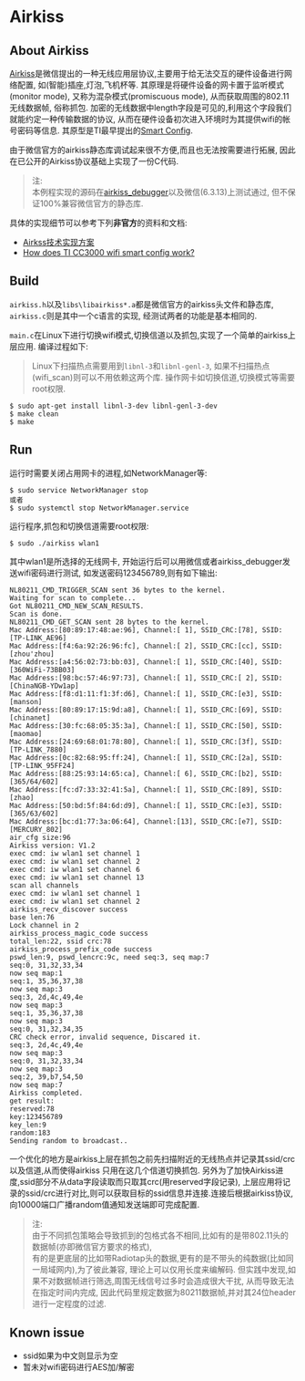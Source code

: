 # Airkiss


## About Airkiss

[Airkiss][airkiss]是微信提出的一种无线应用层协议,主要用于给无法交互的硬件设备进行网络配置,
如(智能)插座,灯泡,飞机杯等. 其原理是将硬件设备的网卡置于监听模式(monitor mode),
又称为混杂模式(promiscuous mode), 从而获取周围的802.11无线数据帧, 俗称抓包. 
加密的无线数据中length字段是可见的,利用这个字段我们就能约定一种传输数据的协议,
从而在硬件设备初次进入环境时为其提供wifi的帐号密码等信息.
其原型是TI最早提出的[Smart Config][smartcfg].

由于微信官方的airkiss静态库调试起来很不方便,而且也无法按需要进行拓展,
因此在已公开的Airkiss协议基础上实现了一份C代码. 

> 注:  
> 本例程实现的源码在[airkiss\_debugger][akdbg]以及微信(6.3.13)上测试通过, 但不保证100%兼容微信官方的静态库.  

具体的实现细节可以参考下列**非官方**的资料和文档:

- [Airkss技术实现方案][airkiss_doc]
- [How does TI CC3000 wifi smart config work?][smartcfg_doc]

## Build

`airkiss.h`以及`libs\libairkiss*.a`都是微信官方的airkiss头文件和静态库, `airkiss.c`则是其中一个c语言的实现,
经测试两者的功能是基本相同的.

`main.c`在Linux下进行切换wifi模式,切换信道以及抓包,实现了一个简单的airkiss上层应用.
编译过程如下:

> Linux下扫描热点需要用到`libnl-3`和`libnl-genl-3`, 如果不扫描热点(wifi_scan)则可以不用依赖这两个库.
> 操作网卡如切换信道,切换模式等需要root权限.  



```
$ sudo apt-get install libnl-3-dev libnl-genl-3-dev
$ make clean
$ make
```

## Run

运行时需要关闭占用网卡的进程,如NetworkManager等:


```
$ sudo service NetworkManager stop
或者
$ sudo systemctl stop NetworkManager.service
```

运行程序,抓包和切换信道需要root权限:

```
$ sudo ./airkiss wlan1
```

其中wlan1是所选择的无线网卡, 开始运行后可以用微信或者airkiss_debugger发送wifi密码进行测试, 
如发送密码123456789,则有如下输出:

```
NL80211_CMD_TRIGGER_SCAN sent 36 bytes to the kernel.
Waiting for scan to complete...
Got NL80211_CMD_NEW_SCAN_RESULTS.
Scan is done.
NL80211_CMD_GET_SCAN sent 28 bytes to the kernel.
Mac Address:[80:89:17:48:ae:96], Channel:[ 1], SSID_CRC:[78], SSID:[TP-LINK_AE96]
Mac Address:[f4:6a:92:26:96:fc], Channel:[ 2], SSID_CRC:[cc], SSID:[zhou'zhou]
Mac Address:[a4:56:02:73:bb:03], Channel:[ 1], SSID_CRC:[40], SSID:[360WiFi-73BB03]
Mac Address:[98:bc:57:46:97:73], Channel:[ 1], SSID_CRC:[ 2], SSID:[ChinaNGB-YDw1ap]
Mac Address:[f8:d1:11:f1:3f:d6], Channel:[ 1], SSID_CRC:[e3], SSID:[manson]
Mac Address:[80:89:17:15:9d:a8], Channel:[ 1], SSID_CRC:[69], SSID:[chinanet]
Mac Address:[30:fc:68:05:35:3a], Channel:[ 1], SSID_CRC:[50], SSID:[maomao]
Mac Address:[24:69:68:01:78:80], Channel:[ 1], SSID_CRC:[3f], SSID:[TP-LINK_7880]
Mac Address:[0c:82:68:95:ff:24], Channel:[ 1], SSID_CRC:[2a], SSID:[TP-LINK_95FF24]
Mac Address:[88:25:93:14:65:ca], Channel:[ 6], SSID_CRC:[b2], SSID:[365/64/602]
Mac Address:[fc:d7:33:32:41:5a], Channel:[ 1], SSID_CRC:[89], SSID:[zhao]
Mac Address:[50:bd:5f:84:6d:d9], Channel:[ 1], SSID_CRC:[e3], SSID:[365/63/602]
Mac Address:[bc:d1:77:3a:06:64], Channel:[13], SSID_CRC:[e7], SSID:[MERCURY_802]
air_cfg size:96
Airkiss version: V1.2
exec cmd: iw wlan1 set channel 1
exec cmd: iw wlan1 set channel 2
exec cmd: iw wlan1 set channel 6
exec cmd: iw wlan1 set channel 13
scan all channels
exec cmd: iw wlan1 set channel 1
exec cmd: iw wlan1 set channel 2
airkiss_recv_discover success
base len:76
Lock channel in 2
airkiss_process_magic_code success
total_len:22, ssid crc:78
airkiss_process_prefix_code success
pswd_len:9, pswd_lencrc:9c, need seq:3, seq map:7
seq:0, 31,32,33,34
now seq map:1
seq:1, 35,36,37,38
now seq map:3
seq:3, 2d,4c,49,4e
now seq map:3
seq:1, 35,36,37,38
now seq map:3
seq:0, 31,32,34,35
CRC check error, invalid sequence, Discared it.
seq:3, 2d,4c,49,4e
now seq map:3
seq:0, 31,32,33,34
now seq map:3
seq:2, 39,b7,54,50
now seq map:7
Airkiss completed.
get result:
reserved:78
key:123456789
key_len:9
random:183
Sending random to broadcast..
```

一个优化的地方是airkiss上层在抓包之前先扫描附近的无线热点并记录其ssid/crc以及信道,从而使得airkiss
只用在这几个信道切换抓包. 另外为了加快Airkiss进度,ssid部分不从data字段读取而只取其crc(用reserved字段记录),
上层应用将记录的ssid/crc进行对比,则可以获取目标的ssid信息并连接.连接后根据airkiss协议,
向10000端口广播random值通知发送端即可完成配置.

> 注:  
> 由于不同抓包策略会导致抓到的包格式各不相同,比如有的是带802.11头的数据帧(亦即微信官方要求的格式),  
> 有的是更底层的比如带Radiotap头的数据,更有的是不带头的纯数据(比如同一局域网内),为了彼此兼容,
> 理论上可以仅用长度来编解码. 但实践中发现,如果不对数据帧进行筛选,周围无线信号过多时会造成很大干扰,
> 从而导致无法在指定时间内完成, 因此代码里规定数据为80211数据帧,并对其24位header进行一定程度的过滤.

## Known issue

- ssid如果为中文则显示为空
- 暂未对wifi密码进行AES加/解密

[xrf]: http://www.xrf.net.cn
[akdbg]: http://iot.weixin.qq.com/wiki/doc/wifi/AirKissDebugger.apk
[airkiss]:http://iot.weixin.qq.com/wiki/doc/wifi/AirKissDoc.pdf
[smartcfg]:http://processors.wiki.ti.com/index.php/CC3000_Smart_Config
[airkiss_doc]:http://wenku.baidu.com/view/0e825981ad02de80d5d8409c
[airkiss_doc2]:https://www.docdroid.net/UIi8rgt/airkiss-protocol.pdf.html
[smartcfg_doc]:http://electronics.stackexchange.com/questions/61704/how-does-ti-cc3000-wifi-smart-config-work

